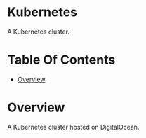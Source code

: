 # Kubernetes
A Kubernetes cluster.

# Table Of Contents
- [Overview](#overview)

# Overview
A Kubernetes cluster hosted on DigitalOcean.

